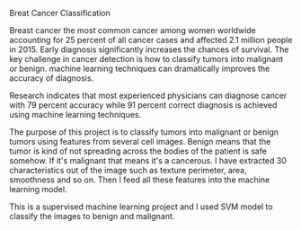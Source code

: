 Breat Cancer Classification

Breast cancer the most common cancer among women worldwide accounting for 25 percent of all cancer cases and affected 2.1 million people in 2015. Early diagnosis significantly increases the chances of survival. The key challenge in cancer detection is how to classify tumors into malignant or benign. machine learning techniques can dramatically improves the accuracy of diagnosis.

Research indicates that most experienced physicians can diagnose cancer with 79 percent accuracy while 91 percent correct diagnosis is achieved using machine learning techniques.

The purpose of this project is to classify tumors into malignant or benign tumors using features from several cell images. Benign means that the tumor is kind of not spreading across the bodies of the patient is safe somehow. If it's malignant that means it's a cancerous.
I have extracted 30 characteristics out of the image such as texture perimeter, area, smoothness and so on. Then I feed all these features into the  machine learning model.

This is a supervised machine learning project and I used SVM model to classify the images to benign and malignant.
